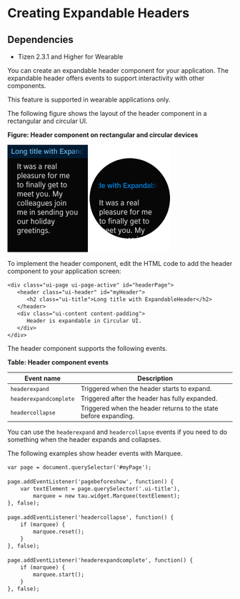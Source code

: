 # Creating Expandable Headers

## Dependencies

- Tizen 2.3.1 and Higher for Wearable

You can create an expandable header component for your application. The expandable header offers events to support interactivity with other components.

This feature is supported in wearable applications only.

The following figure shows the layout of the header component in a rectangular and circular UI.

**Figure: Header component on rectangular and circular devices**

![Header component on a rectangular device](./media/rectangular_header.png) ![Header component on a circular device](./media/round_header.png)

To implement the header component, edit the HTML code to add the header component to your application screen:

```
<div class="ui-page ui-page-active" id="headerPage">
   <header class="ui-header" id="myHeader">
      <h2 class="ui-title">Long title with ExpandableHeader</h2>
   </header>
   <div class="ui-content content-padding">
      Header is expandable in Circular UI.
   </div>
</div>
```

The header component supports the following events.

**Table: Header component events**

| Event name             | Description                              |
| ---------------------- | ---------------------------------------- |
| `headerexpand`         | Triggered when the header starts to expand. |
| `headerexpandcomplete` | Triggered after the header has fully expanded. |
| `headercollapse`       | Triggered when the header returns to the state before expanding. |

You can use the `headerexpand` and `headercollapse` events if you need to do something when the header expands and collapses.

The following examples show header events with Marquee.

```
var page = document.querySelector('#myPage');

page.addEventListener('pagebeforeshow', function() {
    var textElement = page.querySelector('.ui-title'),
        marquee = new tau.widget.Marquee(textElement);
}, false);

page.addEventListener('headercollapse', function() {
    if (marquee) {
        marquee.reset();
    }
}, false);

page.addEventListener('headerexpandcomplete', function() {
    if (marquee) {
        marquee.start();
    }
}, false);
```